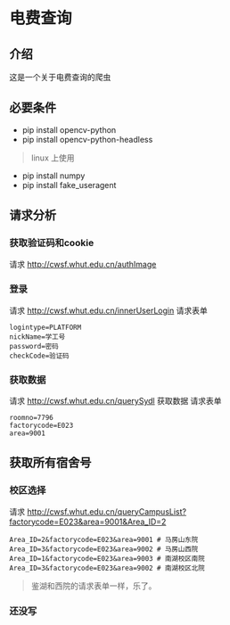 # 电费查询


## 介绍

这是一个关于电费查询的爬虫


## 必要条件

- pip install opencv-python
- pip install opencv-python-headless 
> linux 上使用
- pip install numpy
- pip install fake_useragent


## 请求分析


### 获取验证码和cookie
请求 http://cwsf.whut.edu.cn/authImage 


### 登录
请求 http://cwsf.whut.edu.cn/innerUserLogin 请求表单
```
logintype=PLATFORM
nickName=学工号
password=密码
checkCode=验证码
```


### 获取数据
请求 http://cwsf.whut.edu.cn/querySydl 获取数据 请求表单
```
roomno=7796
factorycode=E023
area=9001
```


## 获取所有宿舍号


### 校区选择
请求 http://cwsf.whut.edu.cn/queryCampusList?factorycode=E023&area=9001&Area_ID=2
```
Area_ID=2&factorycode=E023&area=9001 # 马房山东院
Area_ID=3&factorycode=E023&area=9002 # 马房山西院
Area_ID=1&factorycode=E023&area=9003 # 南湖校区南院
Area_ID=3&factorycode=E023&area=9002 # 南湖校区北院
```
> 鉴湖和西院的请求表单一样，乐了。


### 还没写

# 